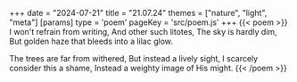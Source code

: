 +++
date = "2024-07-21"
title = "21.07.24"
themes = ["nature", "light", "meta"]
[params]
  type = 'poem'
  pageKey = 'src/poem.js'
+++
{{< poem >}}
I won't refrain from writing,
And other such litotes,
The sky is hardly dim,
But golden haze that bleeds into a lilac glow.

The trees are far from withered,
But instead a lively sight,
I scarcely consider this a shame,
Instead a weighty image of His might.
{{< /poem >}}